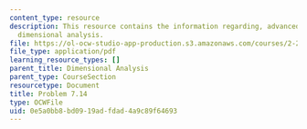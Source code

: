 ```yaml
---
content_type: resource
description: This resource contains the information regarding, advanced fluid mechanics,
  dimensional analysis.
file: https://ol-ocw-studio-app-production.s3.amazonaws.com/courses/2-25-advanced-fluid-mechanics-fall-2013/0e5a0bb8bd0919adfdad4a9c89f64693_MIT2_25F13_Shapi7.14_Prob.pdf
file_type: application/pdf
learning_resource_types: []
parent_title: Dimensional Analysis
parent_type: CourseSection
resourcetype: Document
title: Problem 7.14
type: OCWFile
uid: 0e5a0bb8-bd09-19ad-fdad-4a9c89f64693
---
```

